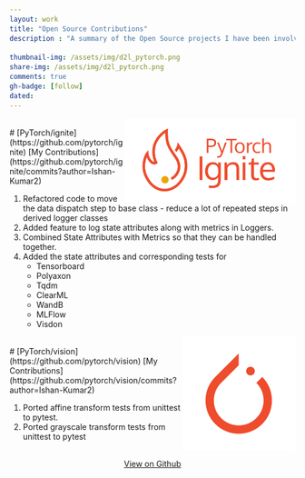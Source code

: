 ```yaml
---
layout: work
title: "Open Source Contributions"
description : "A summary of the Open Source projects I have been involved with"

thumbnail-img: /assets/img/d2l_pytorch.png
share-img: /assets/img/d2l_pytorch.png
comments: true
gh-badge: [follow]
dated:
---
```

<img style="float: right;" src="/assets/img/work/ignite_logo.png" width=300>
<br>
# [PyTorch/ignite](https://github.com/pytorch/ignite) 
[My Contributions](https://github.com/pytorch/ignite/commits?author=Ishan-Kumar2)

<!-- <center>
<img src="/assets/img/work/ignite_logo.png" width="200">
</center> -->

1. Refactored code to move the data dispatch step to base class - reduce a lot of repeated steps in derived logger classes
2. Added feature to log state attributes along with metrics in Loggers.
3. Combined State Attributes with Metrics so that they can be handled together.
4. Added the state attributes and corresponding tests for
	- Tensorboard
	- Polyaxon
	- Tqdm
	- ClearML
	- WandB
	- MLFlow
	- Visdon

<img style="float: right;" src="/assets/img/work/vision.png" width=200>
<br>
# [PyTorch/vision](https://github.com/pytorch/vision) 
[My Contributions](https://github.com/pytorch/vision/commits?author=Ishan-Kumar2)

1. Ported affine transform tests from unittest to pytest.
2. Ported grayscale transform tests from unittest to pytest

<br>

<center>
<a class="btn-github" href="https://github.com/Ishan-Kumar2" >
  View on Github
</a>
</center>

<br>
